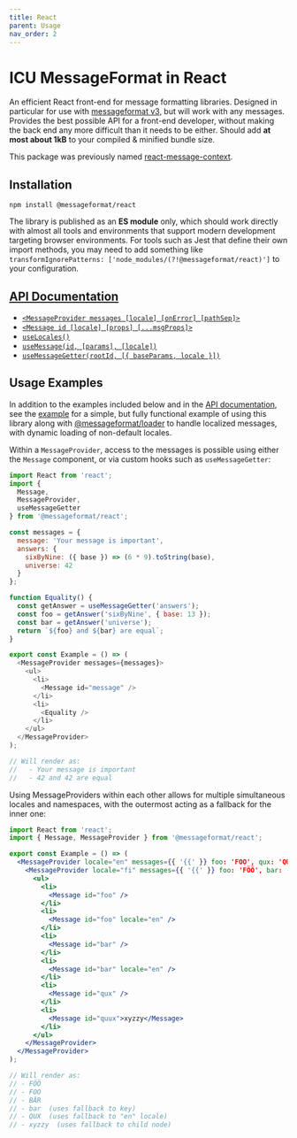 ```yaml
---
title: React
parent: Usage
nav_order: 2
---
```


# ICU MessageFormat in React

An efficient React front-end for message formatting libraries.
Designed in particular for use with [messageformat v3], but will work with any messages.
Provides the best possible API for a front-end developer, without making the back end any more difficult than it needs to be either.
Should add **at most about 1kB** to your compiled & minified bundle size.

This package was previously named [react-message-context].

## Installation

```
npm install @messageformat/react
```

The library is published as an **ES module** only, which should work directly with almost all tools and environments that support modern development targeting browser environments.
For tools such as Jest that define their own import methods, you may need to add something like `transformIgnorePatterns: ['node_modules/(?!@messageformat/react)']` to your configuration.

## [API Documentation]

- [`<MessageProvider messages [locale] [onError] [pathSep]>`](http://messageformat.github.io/messageformat/api/react.messageprovider/)
- [`<Message id [locale] [props] [...msgProps]>`](http://messageformat.github.io/messageformat/api/react.message/)
- [`useLocales()`](http://messageformat.github.io/messageformat/api/react.uselocales/)
- [`useMessage(id, [params], [locale])`](http://messageformat.github.io/messageformat/api/react.usemessage/)
- [`useMessageGetter(rootId, [{ baseParams, locale }])`](http://messageformat.github.io/messageformat/api/react.usemessagegetter/)

## Usage Examples

In addition to the examples included below and in the [API documentation], see the [example] for a simple, but fully functional example of using this library along with [@messageformat/loader] to handle localized messages, with dynamic loading of non-default locales.

Within a `MessageProvider`, access to the messages is possible using either the `Message` component, or via custom hooks such as `useMessageGetter`:

```js
import React from 'react';
import {
  Message,
  MessageProvider,
  useMessageGetter
} from '@messageformat/react';

const messages = {
  message: 'Your message is important',
  answers: {
    sixByNine: ({ base }) => (6 * 9).toString(base),
    universe: 42
  }
};

function Equality() {
  const getAnswer = useMessageGetter('answers');
  const foo = getAnswer('sixByNine', { base: 13 });
  const bar = getAnswer('universe');
  return `${foo} and ${bar} are equal`;
}

export const Example = () => (
  <MessageProvider messages={messages}>
    <ul>
      <li>
        <Message id="message" />
      </li>
      <li>
        <Equality />
      </li>
    </ul>
  </MessageProvider>
);

// Will render as:
//   - Your message is important
//   - 42 and 42 are equal
```

Using MessageProviders within each other allows for multiple simultaneous locales and namespaces, with the outermost acting as a fallback for the inner one:

```jsx
import React from 'react';
import { Message, MessageProvider } from '@messageformat/react';

export const Example = () => (
  <MessageProvider locale="en" messages={{ '{{' }} foo: 'FOO', qux: 'QUX' }}>
    <MessageProvider locale="fi" messages={{ '{{' }} foo: 'FÖÖ', bar: 'BÄR' }}>
      <ul>
        <li>
          <Message id="foo" />
        </li>
        <li>
          <Message id="foo" locale="en" />
        </li>
        <li>
          <Message id="bar" />
        </li>
        <li>
          <Message id="bar" locale="en" />
        </li>
        <li>
          <Message id="qux" />
        </li>
        <li>
          <Message id="quux">xyzzy</Message>
        </li>
      </ul>
    </MessageProvider>
  </MessageProvider>
);

// Will render as:
// - FÖÖ
// - FOO
// - BÄR
// - bar  (uses fallback to key)
// - QUX  (uses fallback to "en" locale)
// - xyzzy  (uses fallback to child node)
```

[messageformat v3]: https://www.npmjs.com/package/@messageformat/core
[react-message-context]: https://www.npmjs.com/package/react-message-context
[api documentation]: http://messageformat.github.io/messageformat/api/react/
[example]: https://github.com/messageformat/messageformat/tree/main/examples/react
[@messageformat/loader]: https://www.npmjs.com/package/@messageformat/loader
